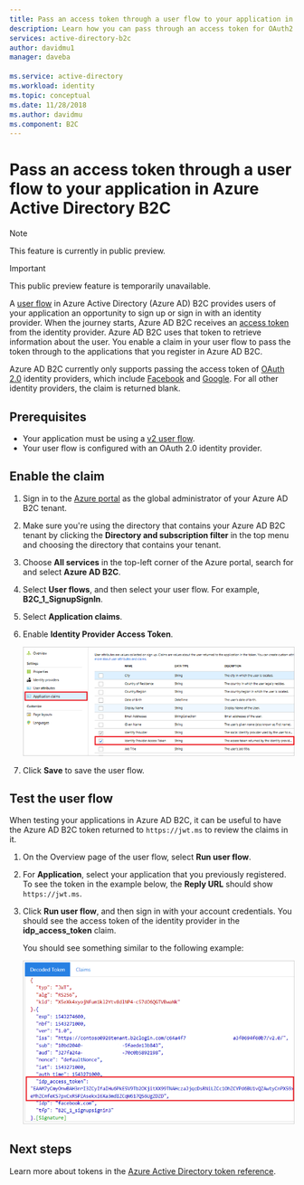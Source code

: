 ```yaml
---
title: Pass an access token through a user flow to your application in Azure Active Directory B2C | Microsoft Docs
description: Learn how you can pass through an access token for OAuth2.0 identity providers as a claim in a user flow in Azure Active Directory B2C. 
services: active-directory-b2c
author: davidmu1
manager: daveba

ms.service: active-directory
ms.workload: identity
ms.topic: conceptual
ms.date: 11/28/2018
ms.author: davidmu
ms.component: B2C
---
```


# Pass an access token through a user flow to your application in Azure Active Directory B2C

> [!NOTE]
> This feature is currently in public preview.

> [!Important]
> This public preview feature is temporarily unavailable.

A [user flow](active-directory-b2c-reference-policies.md) in Azure Active Directory (Azure AD) B2C provides users of your application an opportunity to sign up or sign in with an identity provider. When the journey starts, Azure AD B2C receives an [access token](active-directory-b2c-reference-tokens.md) from the identity provider. Azure AD B2C uses that token to retrieve information about the user. You enable a claim in your user flow to pass the token through to the applications that you register in Azure AD B2C.

Azure AD B2C currently only supports passing the access token of [OAuth 2.0](active-directory-b2c-reference-oauth-code.md) identity providers, which include [Facebook](active-directory-b2c-setup-fb-app.md) and [Google](active-directory-b2c-setup-goog-app.md). For all other identity providers, the claim is returned blank.

## Prerequisites

- Your application must be using a [v2 user flow](user-flow-versions.md).
- Your user flow is configured with an OAuth 2.0 identity provider.

## Enable the claim

1. Sign in to the [Azure portal](https://portal.azure.com/) as the global administrator of your Azure AD B2C tenant.
2. Make sure you're using the directory that contains your Azure AD B2C tenant by clicking the **Directory and subscription filter** in the top menu and choosing the directory that contains your tenant.
3. Choose **All services** in the top-left corner of the Azure portal, search for and select **Azure AD B2C**.
4. Select **User flows**, and then select your user flow. For example, **B2C_1_SignupSignIn**.
5. Select **Application claims**.
6. Enable **Identity Provider Access Token**.

    ![Application claim](./media/idp-pass-through-user-flow/idp-pass-through-user-flow-app-claim.png)

7. Click **Save** to save the user flow.

## Test the user flow

When testing your applications in Azure AD B2C, it can be useful to have the Azure AD B2C token returned to `https://jwt.ms` to review the claims in it.

1. On the Overview page of the user flow, select **Run user flow**.
2. For **Application**, select your application that you previously registered. To see the token in the example below, the **Reply URL** should show `https://jwt.ms`.
3. Click **Run user flow**, and then sign in with your account credentials. You should see the access token of the identity provider in the **idp_access_token** claim.

    You should see something similar to the following example:

    ![Decoded token](./media/idp-pass-through-user-flow/idp-pass-through-user-flow-token.png)

## Next steps

Learn more about tokens in the [Azure Active Directory token reference](active-directory-b2c-reference-tokens.md).




